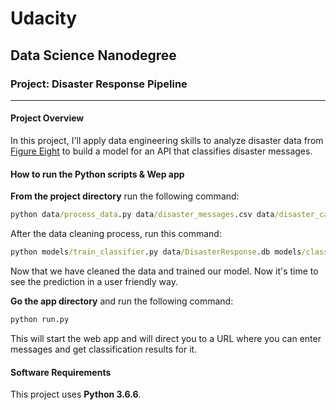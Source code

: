 # Udacity
## Data Science Nanodegree
### Project: Disaster Response Pipeline
---
#### Project Overview
 In this project, I'll apply data engineering skills to analyze disaster data from <a href="https://www.figure-eight.com/" target="_blank">Figure Eight</a> to build a model for an API that classifies disaster messages.

#### How to run the Python scripts & Wep app
**From the project directory** run the following command:
```bat
python data/process_data.py data/disaster_messages.csv data/disaster_categories.csv data/DisasterResponse.db
```
After the data cleaning process, run this command:

```bat
python models/train_classifier.py data/DisasterResponse.db models/classifier.pkl
```

Now that we have cleaned the data and trained our model. Now it's time to see the prediction in a user friendly way.

**Go the app directory** and run the following command:

<a id='com'></a>

```bat
python run.py
```

This will start the web app and will direct you to a URL where you can enter messages and get classification results for it.

#### Software Requirements

This project uses **Python 3.6.6**.

